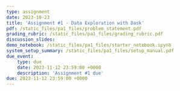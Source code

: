 ```yaml
---
type: assignment
date: 2023-10-23
title: 'Assignment #1 - Data Exploration with Dask'
pdf: /static_files/pa1_files/problem_statement.pdf
grading_rubric: /static_files/pa1_files/grading_rubric.pdf
discussion_slides: 
demo_notebook: /static_files/pa1_files/starter_notebook.ipynb
system_setup_summary: /static_files/pa1_files/setup_manual.pdf
due_event: 
    type: due
    date: 2023-11-12 23:59:00 +0000
    description: 'Assignment #1 due'
due: 2023-11-12 23:59:00 +0000
---
```

